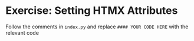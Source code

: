 # Exercise: Setting HTMX Attributes

Follow the comments in `index.py` and replace `#### YOUR CODE HERE` with the relevant code